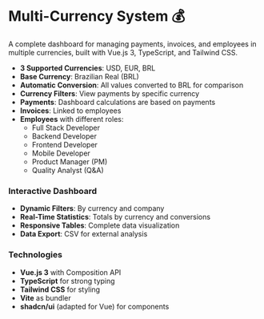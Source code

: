 # Multi-Currency System 💰

A complete dashboard for managing payments, invoices, and employees in multiple currencies, built with Vue.js 3, TypeScript, and Tailwind CSS.

- **3 Supported Currencies**: USD, EUR, BRL
- **Base Currency**: Brazilian Real (BRL)
- **Automatic Conversion**: All values converted to BRL for comparison
- **Currency Filters**: View payments by specific currency
- **Payments**: Dashboard calculations are based on payments
- **Invoices**: Linked to employees
- **Employees** with different roles:
  - Full Stack Developer
  - Backend Developer
  - Frontend Developer
  - Mobile Developer
  - Product Manager (PM)
  - Quality Analyst (Q&A)

### Interactive Dashboard
- **Dynamic Filters**: By currency and company
- **Real-Time Statistics**: Totals by currency and conversions
- **Responsive Tables**: Complete data visualization
- **Data Export**: CSV for external analysis

### Technologies

- **Vue.js 3** with Composition API
- **TypeScript** for strong typing
- **Tailwind CSS** for styling
- **Vite** as bundler
- **shadcn/ui** (adapted for Vue) for components